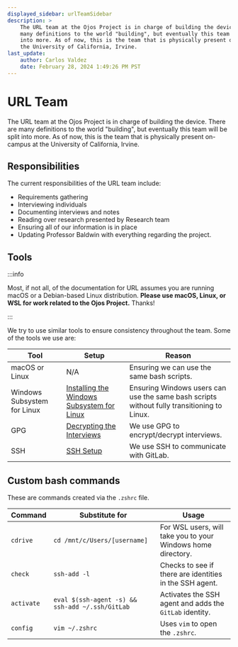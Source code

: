 ```yaml
---
displayed_sidebar: urlTeamSidebar
description: >
    The URL team at the Ojos Project is in charge of building the device. There are
    many definitions to the world "building", but eventually this team will be split
    into more. As of now, this is the team that is physically present on-campus at
    the University of California, Irvine.
last_update:
    author: Carlos Valdez
    date: February 28, 2024 1:49:26 PM PST
---
```


URL Team
========

The URL team at the Ojos Project is in charge of building the device. There are
many definitions to the world "building", but eventually this team will be split
into more. As of now, this is the team that is physically present on-campus at
the University of California, Irvine.

Responsibilities
----------------

The current responsibilities of the URL team include:

- Requirements gathering
- Interviewing individuals
- Documenting interviews and notes
- Reading over research presented by Research team
- Ensuring all of our information is in place
- Updating Professor Baldwin with everything regarding the project.

Tools
-----

:::info

Most, if not all, of the documentation for URL assumes you are running macOS or
a Debian-based Linux distribution. **Please use macOS, Linux, or WSL for work
related to the Ojos Project.** Thanks!

:::

We try to use similar tools to ensure consistency throughout the team. Some of
the tools we use are:

|Tool|Setup|Reason|
|---|---|---|
|macOS or Linux|N/A|Ensuring we can use the same bash scripts.|
|Windows Subsystem for Linux|[Installing the Windows Subsystem for Linux](/teams/url/installing-wsl/)|Ensuring Windows users can use the same bash scripts without fully transitioning to Linux.|
|GPG|[Decrypting the Interviews](/teams/url/decrypt-interviews/)|We use GPG to encrypt/decrypt interviews.|
|SSH|[SSH Setup](/teams/url/ssh-setup/)|We use SSH to communicate with GitLab.|

Custom bash commands
--------------------

These are commands created via the `.zshrc` file.

|Command|Substitute for|Usage|
|---|---|---|
|`cdrive`|`cd /mnt/c/Users/[username]`|For WSL users, will take you to your Windows home directory.|
|`check`|`ssh-add -l`|Checks to see if there are identities in the SSH agent.|
|`activate`|`eval $(ssh-agent -s) && ssh-add ~/.ssh/GitLab`|Activates the SSH agent and adds the `GitLab` identity.|
|`config`|`vim ~/.zshrc`|Uses `vim` to open the `.zshrc`.|

